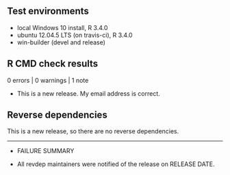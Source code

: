 ## Test environments
* local Windows 10 install, R 3.4.0
* ubuntu 12.04.5 LTS (on travis-ci), R 3.4.0
* win-builder (devel and release)

## R CMD check results

0 errors | 0 warnings | 1 note

* This is a new release.  My email address is correct.

## Reverse dependencies

This is a new release, so there are no reverse dependencies.

---

  
* FAILURE SUMMARY

* All revdep maintainers were notified of the release on RELEASE DATE.
